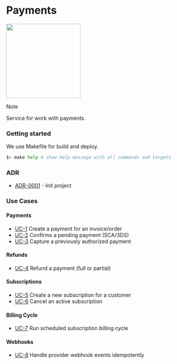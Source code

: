 # Payments

<img width='200' height='200' src="./docs/public/logo.svg">

> [!NOTE]
> Service for work with payments.

### Getting started

We use Makefile for build and deploy.

```bash
$> make help # show help message with all commands and targets
```

### ADR

- [ADR-0001](./docs/ADR/decisions/0001-init.md) - Init project

### Use Cases

#### Payments

- [UC-1](./internal/usecases/create_payment/README.md) Create a payment for an invoice/order
- [UC-2](./internal/usecases/confirm_payment/README.md) Confirms a pending payment (SCA/3DS)
- [UC-3](./internal/usecases/capture_payment/README.md) Capture a previously authorized payment

#### Refunds

- [UC-4](./internal/usecases/refund_payment/README.md) Refund a payment (full or partial)

#### Subscriptions

- [UC-5](./internal/usecases/create_subscription/README.md) Create a new subscription for a customer
- [UC-6](./internal/usecases/cancel_subscription/README.md) Cancel an active subscription

#### Billing Cycle

- [UC-7](./internal/usecases/run_billing_cycle/README.md) Run scheduled subscription billing cycle

#### Webhooks

- [UC-8](./internal/usecases/handle_webhook/README.md) Handle provider webhook events idempotently
